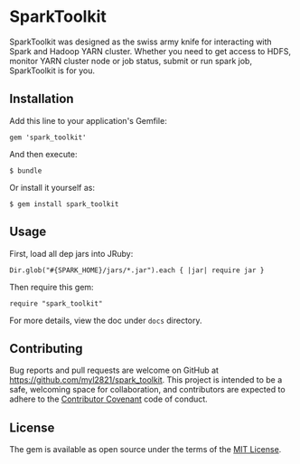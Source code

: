 # SparkToolkit

SparkToolkit was designed as the swiss army knife for interacting with Spark and Hadoop YARN cluster. Whether you need to get access to HDFS, monitor YARN cluster  node or job status, submit or run spark job, SparkToolkit is for you.

## Installation

Add this line to your application's Gemfile:

	gem 'spark_toolkit'

And then execute:

    $ bundle

Or install it yourself as:

    $ gem install spark_toolkit

## Usage

First, load all dep jars into JRuby:

	Dir.glob("#{SPARK_HOME}/jars/*.jar").each { |jar| require jar }

Then require this gem:

	require "spark_toolkit"

For more details, view the doc under `docs` directory.

## Contributing

Bug reports and pull requests are welcome on GitHub at https://github.com/myl2821/spark_toolkit. This project is intended to be a safe, welcoming space for collaboration, and contributors are expected to adhere to the [Contributor Covenant](http://contributor-covenant.org) code of conduct.


## License

The gem is available as open source under the terms of the [MIT License](http://opensource.org/licenses/MIT).

